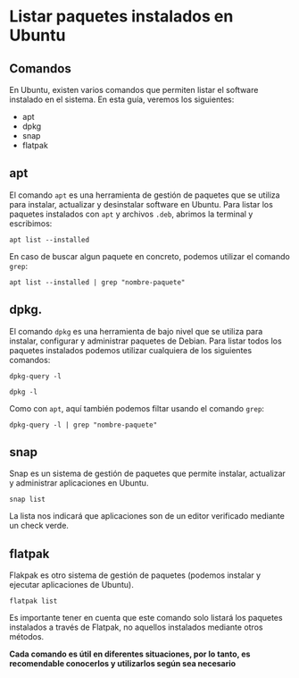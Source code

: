 # Listar paquetes instalados en Ubuntu
## Comandos
En Ubuntu, existen varios comandos que permiten listar el software instalado en el sistema. En esta guía, veremos los siguientes:
- apt
- dpkg
- snap
- flatpak

## apt
El comando `apt` es una herramienta de gestión de paquetes que se utiliza para instalar, actualizar y desinstalar software en Ubuntu. Para listar los paquetes instalados con `apt` y archivos `.deb`, abrimos la terminal y escribimos:
```shell
apt list --installed
```
En caso de buscar algun paquete en concreto, podemos utilizar el comando `grep`:

```shell
apt list --installed | grep "nombre-paquete"
```

## dpkg.
El comando `dpkg` es una herramienta de bajo nivel que se utiliza para instalar, configurar y administrar paquetes de Debian. Para listar todos los paquetes instalados podemos utilizar cualquiera de los siguientes comandos:
```shell
dpkg-query -l
```
```shell
dpkg -l
```

Como con `apt`, aquí también podemos filtar usando el comando `grep`:
```shell
dpkg-query -l | grep "nombre-paquete"
```

## snap
Snap es un sistema de gestión de paquetes que permite instalar, actualizar y administrar aplicaciones en Ubuntu.
```shell
snap list
```
La lista nos indicará que aplicaciones son de un editor verificado mediante un check verde.

## flatpak
Flakpak es otro sistema de gestión de paquetes (podemos instalar y ejecutar aplicaciones de Ubuntu).
```shell 
flatpak list
```
Es importante tener en cuenta que este comando solo listará los paquetes instalados a través de Flatpak, no aquellos instalados mediante otros métodos.


**Cada comando es útil en diferentes situaciones, por lo tanto, es recomendable conocerlos y utilizarlos según sea necesario**
